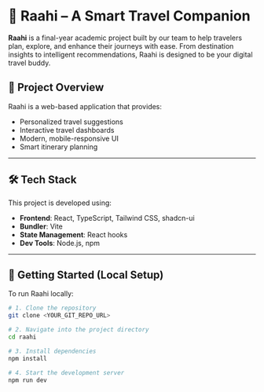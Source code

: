 # 🧭 Raahi – A Smart Travel Companion

**Raahi** is a final-year academic project built by our team to help travelers plan, explore, and enhance their journeys with ease. From destination insights to intelligent recommendations, Raahi is designed to be your digital travel buddy.

## 📌 Project Overview

Raahi is a web-based application that provides:

- Personalized travel suggestions
- Interactive travel dashboards
- Modern, mobile-responsive UI
- Smart itinerary planning

---

## 🛠 Tech Stack

This project is developed using:

- **Frontend**: React, TypeScript, Tailwind CSS, shadcn-ui
- **Bundler**: Vite
- **State Management**: React hooks
- **Dev Tools**: Node.js, npm

---

## 🚀 Getting Started (Local Setup)

To run Raahi locally:

```bash
# 1. Clone the repository
git clone <YOUR_GIT_REPO_URL>

# 2. Navigate into the project directory
cd raahi

# 3. Install dependencies
npm install

# 4. Start the development server
npm run dev
